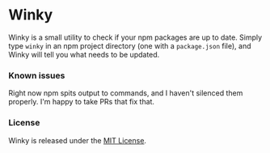 Winky
=====

Winky is a small utility to check if your npm packages are up to date.  Simply
type `winky` in an npm project directory (one with a `package.json` file), and
Winky will tell you what needs to be updated.

### Known issues
Right now npm spits output to commands, and I haven't silenced them properly.
I'm happy to take PRs that fix that.

### License
Winky is released under the [MIT License](http://opensource.org/licenses/MIT).
